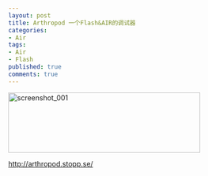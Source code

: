 ```yaml
---
layout: post
title: Arthropod 一个Flash&AIR的调试器
categories:
- Air
tags:
- Air
- Flash
published: true
comments: true
---
```

<p><img class="alignnone size-full wp-image-378" title="screenshot_001" src="http://www.fireyang.com/blog/wp-content/uploads/2009/03/screenshot_001.png" alt="screenshot_001" width="388" height="122" /></p>

<p><a href="http://arthropod.stopp.se/" target="_blank">http://arthropod.stopp.se/</a></p>
